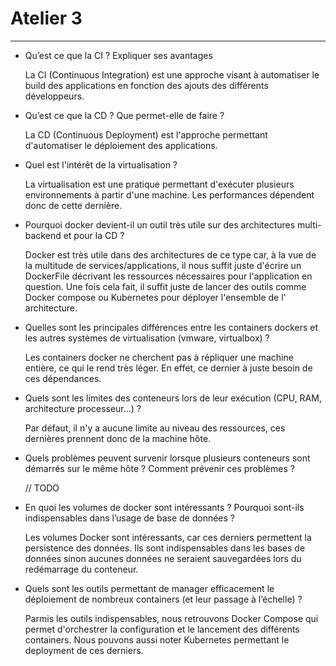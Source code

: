 # Atelier 3

---

- Qu’est ce que la CI ? Expliquer ses avantages

  La CI (Continuous Integration) est une approche visant à automatiser le build des applications en fonction des ajouts
  des différents développeurs.

- Qu’est ce que la CD ? Que permet-elle de faire ?

  La CD (Continuous Deployment) est l'approche permettant d'automatiser le déploiement des applications.

- Quel est l'intérêt de la virtualisation ?

  La virtualisation est une pratique permettant d'exécuter plusieurs environnements à partir d'une machine. Les
  performances dépendent donc de cette dernière.

- Pourquoi docker devient-il un outil très utile sur des architectures multi-backend et pour la CD ?

  Docker est très utile dans des architectures de ce type car, à la vue de la multitude de services/applications, il
  nous
  suffit juste d'écrire un DockerFile décrivant les ressources nécessaires pour l'application en question. Une fois cela
  fait, il suffit juste de lancer des outils comme Docker compose ou Kubernetes pour déployer l'ensemble de l'
  architecture.

- Quelles sont les principales différences entre les containers dockers et les autres systèmes de
  virtualisation (vmware, virtualbox) ?

  Les containers docker ne cherchent pas à répliquer une machine entière, ce qui le rend très léger. En effet, ce
  dernier à juste besoin de ces dépendances.

- Quels sont les limites des conteneurs lors de leur exécution (CPU, RAM, architecture processeur...) ?

  Par défaut, il n'y a aucune limite au niveau des ressources, ces dernières prennent donc de la machine hôte.

- Quels problèmes peuvent survenir lorsque plusieurs conteneurs sont démarrés sur le même hôte ?
  Comment prévenir ces problèmes ?

  // TODO

- En quoi les volumes de docker sont intéressants ? Pourquoi sont-ils indispensables dans l’usage de
  base de données ?

  Les volumes Docker sont intéressants, car ces derniers permettent la persistence des données. Ils sont indispensables
  dans les bases de données sinon aucunes données ne seraient sauvegardées lors du redémarrage du conteneur.

- Quels sont les outils permettant de manager efficacement le déploiement de nombreux containers
  (et leur passage à l’échelle) ?

  Parmis les outils indispensables, nous retrouvons Docker Compose qui permet d'orchestrer la configuration et le
  lancement des différents containers. Nous pouvons aussi noter Kubernetes permettant le deployment de ces derniers.